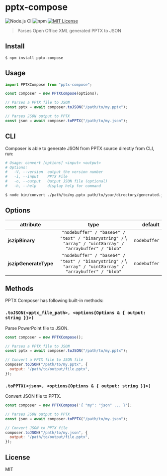 # pptx-compose

![Node.js CI](https://github.com/shobhitsharma/pptx-compose/workflows/build/badge.svg?branch=master)
![npm](https://img.shields.io/npm/v/npm)
[![MIT License](http://img.shields.io/badge/license-MIT-blue.svg?style=flat)](LICENSE)

> Parses Open Office XML generated PPTX to JSON

## Install

```
$ npm install pptx-compose
```

## Usage

```js
import PPTXCompose from "pptx-compose";

const composer = new PPTXCompose(options);

// Parses a PPTX file to JSON
const pptx = await composer.toJSON("/path/to/my.pptx");

// Parses JSON output to PPTX
const json = await composer.toPPTX("/path/to/my.json");
```

## CLI

Composer is able to generate JSON from PPTX source directly from CLI, run:

```bash
# Usage: convert [options] <input> <output>
# Options:
#   -V, --version  output the version number
#   -i, --input    PPTX File
#   -o, --output   Output JSON file (optional)
#   -h, --help     display help for command

$ node bin/convert ./path/to/my.pptx path/to/your/directory/generated.json
```

## Options

| attribute             |                                                   type                                                    |      default |
| --------------------- | :-------------------------------------------------------------------------------------------------------: | -----------: |
| **jszipBinary**       | `"nodebuffer" / "base64" / "text" / "binarystring" /` \ `"array" / "uint8array" / "arraybuffer" / "blob"` | `nodebuffer` |
| **jszipGenerateType** | `"nodebuffer" / "base64" / "text" / "binarystring" /` \ `"array" / "uint8array" / "arraybuffer" / "blob"` | `nodebuffer` |

## Methods

PPTX Composer has following built-in methods:

### `.toJSON(<pptx_file_path>, <options{Options & { output: string }}>)`

Parse PowerPoint file to JSON.

```js
const composer = new PPTXCompose();

// Parses a PPTX file to JSON
const pptx = await composer.toJSON("/path/to/my.pptx");

// Convert a PPTX file to JSON file
composer.toJSON("/path/to/my.pptx", {
  output: "/path/to/output/file.pptx",
});
```

### `.toPPTX(<json>, <options{Options & { output: string }}>)`

Convert JSON file to PPTX.

```js
const composer = new PPTXCompose('{ "my": "json" ... }');

// Parses JSON output to PPTX
const json = await composer.toPPTX("/path/to/my.json");

// Convert JSON to PPTX file
composer.toJSON("/path/to/my.json", {
  output: "/path/to/output/file.pptx",
});
```

## License

MIT
